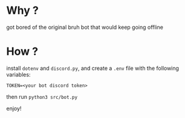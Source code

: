 # Why ?

got bored of the original bruh bot that would keep going offline

# How ?

install `dotenv` and `discord.py`, and create a `.env` file with the following variables:

```
TOKEN=<your bot discord token>
```

then run `python3 src/bot.py`

enjoy!
